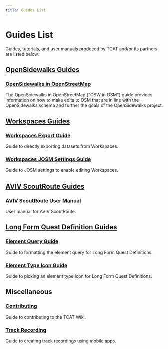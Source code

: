 ```yaml
---
title: Guides List
---
```


# Guides List

Guides, tutorials, and user manuals produced by TCAT and/or its partners are listed below.

## [OpenSidewalks Guides](../opensidewalks/guides/index.md)

### [OpenSidewalks in OpenStreetMap](../opensidewalks/guides/osw-in-osm.md)

The OpenSidewalks in OpenStreetMap ("OSW in OSM") guide provides information on how to make edits to OSM that are in line with the OpenSidewalks schema and further the goals of the OpenSidewalks project.

## [Workspaces Guides](../tdei/producers/workspaces/guides/index.md)

### [Workspaces Export Guide](../tdei/producers/workspaces/guides/workspaces-export.md)

Guide to directly exporting datasets from Workspaces.

### [Workspaces JOSM Settings Guide](../tdei/producers/workspaces/josm/guides/workspaces-josm.md)

Guide to JOSM settings to enable editing Workspaces.

## [AVIV ScoutRoute Guides](../tdei/producers/workspaces/aviv-scoutroute/guides/index.md)

### [AVIV ScoutRoute User Manual](../tdei/producers/workspaces/aviv-scoutroute/guides/user-manual.md)

User manual for AVIV ScoutRoute.

## [Long Form Quest Definition Guides](../tdei/producers/workspaces/aviv-scoutroute/long-form/guides/index.md)

### [Element Query Guide](../tdei/producers/workspaces/aviv-scoutroute/long-form/guides/element-query.md)

Guide to formatting the element query for Long Form Quest Definitions.

### [Element Type Icon Guide](../tdei/producers/workspaces/aviv-scoutroute/long-form/guides/element-type-icon.md)

Guide to picking an element type icon for Long Form Quest Definitions.

## Miscellaneous

### [Contributing](contributing.md)

Guide to contributing to the TCAT Wiki.

### [Track Recording](track-recording.md)

Guide to creating track recordings using mobile apps.
